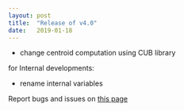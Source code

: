 ```yaml
---
layout: post
title:  "Release of v4.0"
date:   2019-01-18
---
```


- change centroid computation using CUB library

for Internal developments:

- rename internal variables

Report bugs and issues on [this page](https://github.com/ANR-COMPASS/shesha/issues)